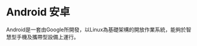 [Title]: # (安卓)
[Order]: # (3)

# Android 安卓

Android是一套由Google所開發，以Linux為基礎架構的開放作業系統，能夠於智慧型手機及攜帶型設備上運行。